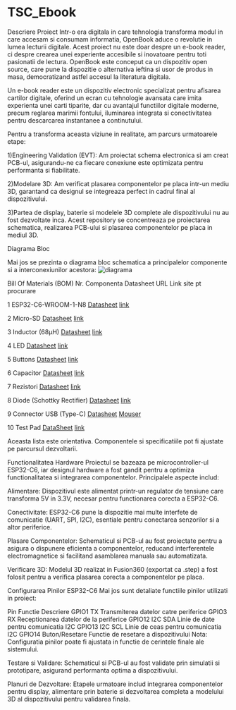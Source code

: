 # TSC_Ebook
Descriere Proiect
Intr-o era digitala in care tehnologia transforma modul in care accesam si consumam informatia, OpenBook aduce o revolutie in lumea lecturii digitale. Acest proiect nu este doar despre un e-book reader, ci despre crearea unei experiente accesibile si inovatoare pentru toti pasionatii de lectura. OpenBook este conceput ca un dispozitiv open source, care pune la dispozitie o alternativa ieftina si usor de produs in masa, democratizand astfel accesul la literatura digitala.

Un e-book reader este un dispozitiv electronic specializat pentru afisarea cartilor digitale, oferind un ecran cu tehnologie avansata care imita experienta unei carti tiparite, dar cu avantajul functiilor digitale moderne, precum reglarea marimii fontului, iluminarea integrata si conectivitatea pentru descarcarea instantanee a continutului.

Pentru a transforma aceasta viziune in realitate, am parcurs urmatoarele etape:

1)Engineering Validation (EVT): Am proiectat schema electronica si am creat PCB-ul, asigurandu-ne ca fiecare conexiune este optimizata pentru performanta si fiabilitate.

2)Modelare 3D: Am verificat plasarea componentelor pe placa intr-un mediu 3D, garantand ca designul se integreaza perfect in cadrul final al dispozitivului.

3)Partea de display, baterie si modelele 3D complete ale dispozitivului nu au fost dezvoltate inca. Acest repository se concentreaza pe proiectarea schematica, realizarea PCB-ului si plasarea componentelor pe placa in mediul 3D.


Diagrama Bloc

Mai jos se prezinta o diagrama bloc schematica a principalelor componente si a interconexiunilor acestora:
![diagrama](https://github.com/user-attachments/assets/beb14f03-0eaf-43f4-b607-428d83303f6e)


Bill Of Materials (BOM)
Nr.	Componenta	Datasheet URL	Link site pt procurare

1	ESP32-C6-WROOM-1-N8	[Datasheet](https://www.espressif.com/sites/default/files/documentation/esp32-c6-wroom-1_wroom-1u_datasheet_en.pdf)	[link](https://www.digikey.com/en/products/detail/espressif-systems/ESP32-C6-WROOM-1-N8/17728866?utm_source=snapeda&utm_campaign=buynow&utm_medium=aggregator)

2	Micro-SD	[Datasheet](https://www.attend.com.tw/data/download/file/112A-TAAR-R03_Spec.pdf)	[link](https://www.digikey.com/en/products/detail/attend-technology/112A-TAAR-R03/17633923)

3	Inductor (68µH)	[Datasheet](https://www.we-online.com/components/products/datasheet/784373170680.pdf)	[link](https://ro.mouser.com/ProductDetail/Wurth-Elektronik/784373170680?qs=sGAEpiMZZMv126LJFLh8yzGkpireax1GgDeN9GF1EUQ%3D)

4	LED	[Datasheet](https://www.bridgelux.com/sites/default/files/resource_media/DS51_Rev%20F%20Bridgelux%20SMD%203030%20Data%20sheet.pdf)	[link](https://www.digikey.com/en/products/detail/bridgelux/BXEM-27E0000-0-000/6618599)

5	Buttons	[Datasheet](https://configured-product-images.s3.amazonaws.com/Datasheets/TL3315.pdf)	[link](https://www.digikey.com/en/products/detail/e-switch/TL3315NF250Q/1870396)

6	Capacitor 	[Datasheet](https://eu.mouser.com/datasheet/2/40/cx5r_KGM-3223198.pdf)	[link](https://ro.mouser.com/ProductDetail/KYOCERA-AVX/0402YD104MAT2A?qs=4PckX6MNpMErOINbbZj3Cw%3D%3D&srsltid=AfmBOorRllqAGFDVGSlUxRe1HCu5DEMiSSNplU-KeE2woDnCuT1J4_ia)

7	Rezistori	[Datasheet](https://www.yageo.com/upload/media/product/products/datasheet/rchip/PYu-RC_Group_51_RoHS_L_12.pdf)	[link](https://www.digikey.com/en/products/detail/yageo/RC0402JR-07100KL/726416)

8	Diode (Schottky Rectifier)	[Datasheet](https://datasheets.kyocera-avx.com/schottky.pdf)	[link](https://www.digikey.com/en/products/detail/kyocera-avx/sd0805s020s1r0/3749517)

9	Connector USB (Type-C)	[Datasheet](https://gct.co/files/drawings/usb4110.pdf)	[Mouser](https://ro.mouser.com/ProductDetail/GCT/USB4110-GF-A?qs=KUoIvG%2F9IlYiZvIXQjyJeA%3D%3D&utm_id=6470900573&utm_source=google&utm_medium=cpc&utm_marketing_tactic=emeacorp&gad_source=1)

10	Test Pad 	[DataSheet](https://cdn-shop.adafruit.com/product-files/3825/3825_diagram.PDF) [link](https://componentsearchengine.com/prices/3825?manufacturer=Adafruit)

 Aceasta lista este orientativa. Componentele si specificatiile pot fi ajustate pe parcursul dezvoltarii.

Functionalitatea Hardware
Proiectul se bazeaza pe microcontroller-ul ESP32-C6, iar designul hardware a fost gandit pentru a optimiza functionalitatea si integrarea componentelor. Principalele aspecte includ:

Alimentare: Dispozitivul este alimentat printr-un regulator de tensiune care transforma 5V in 3.3V, necesar pentru functionarea corecta a ESP32-C6.

Conectivitate: ESP32-C6 pune la dispozitie mai multe interfete de comunicatie (UART, SPI, I2C), esentiale pentru conectarea senzorilor si a altor periferice.

Plasare Componentelor: Schematicul si PCB-ul au fost proiectate pentru a asigura o dispunere eficienta a componentelor, reducand interferentele electromagnetice si facilitand asamblarea manuala sau automatizata.

Verificare 3D: Modelul 3D realizat in Fusion360 (exportat ca .step) a fost folosit pentru a verifica plasarea corecta a componentelor pe placa.

Configurarea Pinilor ESP32-C6
Mai jos sunt detaliate functiile pinilor utilizati in proiect:

Pin	    Functie	          Descriere
GPIO1	  TX	            Transmiterea datelor catre periferice
GPIO3	  RX	            Receptionarea datelor de la periferice
GPIO12	I2C             SDA	Linie de date pentru comunicatia I2C
GPIO13	I2C             SCL	Linie de ceas pentru comunicatia I2C
GPIO14	Buton/Resetare	Functie de resetare a dispozitivului
Nota: Configuratia pinilor poate fi ajustata in functie de cerintele finale ale sistemului.


Testare si Validare: Schematicul si PCB-ul au fost validate prin simulatii si prototipare, asigurand performanta optima a dispozitivului.

Planuri de Dezvoltare: Etapele urmatoare includ integrarea componentelor pentru display, alimentare prin baterie si dezvoltarea completa a modelului 3D al dispozitivului pentru validarea finala.
